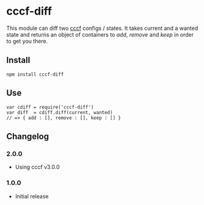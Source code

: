 # cccf-diff

This module can diff two [cccf](https://github.com/asbjornenge/cccf) configs / states. It takes current and a wanted state and returns an object of containers to *add*, *remove* and *keep* in order to get you there.

## Install

	npm install cccf-diff

## Use

	var cdiff = require('cccf-diff')
	var diff  = cdiff.diff(current, wanted)
	// => { add : [], remove : [], keep : [] }

## Changelog

### 2.0.0

* Using cccf v3.0.0

### 1.0.0

* Initial release